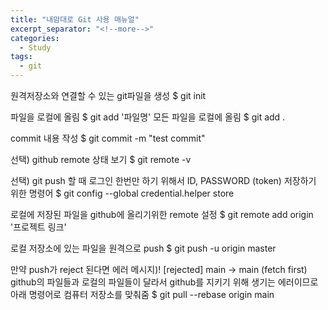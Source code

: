 ```yaml
---
title: "내맘대로 Git 사용 매뉴얼"
excerpt_separator: "<!--more-->"
categories:
  - Study
tags:
  - git
---
```


원격저장소와 연결할 수 있는 git파일을 생성
$ git init

파일을 로컬에 올림
$ git add '파일명'
모든 파일을 로컬에 올림
$ git add .

commit 내용 작성
$ git commit -m "test commit"

선택) github remote 상태 보기
$ git remote -v

선택) git push 할 때 로그인 한번만 하기 위해서 ID, PASSWORD (token) 저장하기 위한 명령어
$ git config --global credential.helper store

로컬에 저장된 파일을 github에 올리기위한 remote 설정
$ git remote add origin '프로젝트 링크'

로컬 저장소에 있는 파일을 원격으로 push
$ git push -u origin master

만약 push가 reject 된다면
에러 메시지)! [rejected]        main -> main (fetch first)
github의 파일들과 로컬의 파일들이 달라서 github를 지키기 위해 생기는 에러이므로 아래 명령어로 컴퓨터 저장소를 맞춰줌
$ git pull --rebase origin main
